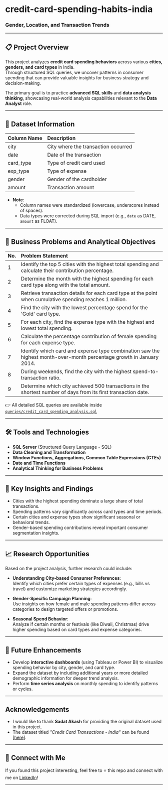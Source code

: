 # credit-card-spending-habits-india
### Gender, Location, and Transaction Trends

---

## 📋 Project Overview
This project analyzes **credit card spending behaviors** across various **cities, genders, and card types** in India.  
Through structured SQL queries, we uncover patterns in consumer spending that can provide valuable insights for business strategy and decision-making.

The primary goal is to practice **advanced SQL skills** and **data analysis thinking**, showcasing real-world analysis capabilities relevant to the **Data Analyst** role.

---

## 📂 Dataset Information

| Column Name | Description |
|:------------|:------------|
| city | City where the transaction occurred |
| date | Date of the transaction |
| card_type | Type of credit card used |
| exp_type | Type of expense |
| gender | Gender of the cardholder |
| amount | Transaction amount |

- **Note**:
  - Column names were standardized (lowercase, underscores instead of spaces).
  - Data types were corrected during SQL import (e.g., `date` as DATE, `amount` as FLOAT).

---

## 🎯 Business Problems and Analytical Objectives

| No. | Problem Statement |
|:----|:------------------|
| 1 | Identify the top 5 cities with the highest total spending and calculate their contribution percentage. |
| 2 | Determine the month with the highest spending for each card type along with the total amount. |
| 3 | Retrieve transaction details for each card type at the point when cumulative spending reaches 1 million. |
| 4 | Find the city with the lowest percentage spend for the 'Gold' card type. |
| 5 | For each city, find the expense type with the highest and lowest total spending. |
| 6 | Calculate the percentage contribution of female spending for each expense type. |
| 7 | Identify which card and expense type combination saw the highest month-over-month percentage growth in January 2014. |
| 8 | During weekends, find the city with the highest spend-to-transaction ratio. |
| 9 | Determine which city achieved 500 transactions in the shortest number of days from its first transaction date. |

👉 All detailed SQL queries are available inside [`queries/credit_card_spending_analysis.sql`](queries/credit_card_spending_analysis.sql)

---

## 🛠 Tools and Technologies
- **SQL Server** (Structured Query Language - SQL)
- **Data Cleaning and Transformation**
- **Window Functions, Aggregations, Common Table Expressions (CTEs)**
- **Date and Time Functions**
- **Analytical Thinking for Business Problems**

---

## 🔎 Key Insights and Findings
- Cities with the highest spending dominate a large share of total transactions.
- Spending patterns vary significantly across card types and time periods.
- Certain cities and expense types show significant seasonal or behavioral trends.
- Gender-based spending contributions reveal important consumer segmentation insights.

---

## 📈 Research Opportunities
Based on the project analysis, further research could include:
- **Understanding City-based Consumer Preferences**:  
  Identify which cities prefer certain types of expenses (e.g., bills vs travel) and customize marketing strategies accordingly.

- **Gender-Specific Campaign Planning**:  
  Use insights on how female and male spending patterns differ across categories to design targeted offers or promotions.

- **Seasonal Spend Behavior**:  
  Analyze if certain months or festivals (like Diwali, Christmas) drive higher spending based on card types and expense categories.

---

## 🚀 Future Enhancements
- Develop **interactive dashboards** (using Tableau or Power BI) to visualize spending behavior by city, gender, and card type.
- Expand the dataset by including additional years or more detailed demographic information for deeper trend analysis.
- Perform **time series analysis** on monthly spending to identify patterns or cycles.

---
## Acknowledgements
- I would like to thank **Sadat Akash** for providing the original dataset used in this project.
- The dataset titled *"Credit Card Transactions - India"* can be found [[here](https://www.kaggle.com/datasets/thedevastator/analyzing-credit-card-spending-habits-in-india)].

---

## 📣 Connect with Me
If you found this project interesting, feel free to ⭐ this repo and connect with me on [LinkedIn](linkedin.com/in/abhishek-rai-5054001b7)!

---
